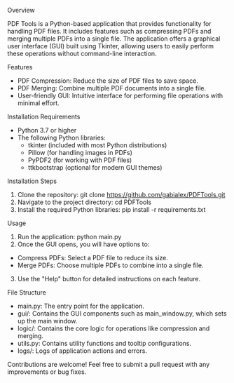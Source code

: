 Overview

PDF Tools is a Python-based application that provides functionality for handling PDF files. It includes features such as compressing PDFs and merging multiple PDFs into a single file. The application offers a graphical user interface (GUI) built using Tkinter, allowing users to easily perform these operations without command-line interaction.

Features
- PDF Compression: Reduce the size of PDF files to save space.
- PDF Merging: Combine multiple PDF documents into a single file.
- User-friendly GUI: Intuitive interface for performing file operations with minimal effort.

Installation
Requirements
- Python 3.7 or higher
- The following Python libraries:
  - tkinter (included with most Python distributions)
  - Pillow (for handling images in PDFs)
  - PyPDF2 (for working with PDF files)
  - ttkbootstrap (optional for modern GUI themes)

Installation Steps
1. Clone the repository:
git clone https://github.com/gabialex/PDFTools.git
2. Navigate to the project directory:
cd PDFTools
3. Install the required Python libraries:
pip install -r requirements.txt

Usage
1. Run the application:
python main.py
2. Once the GUI opens, you will have options to:
- Compress PDFs: Select a PDF file to reduce its size.
- Merge PDFs: Choose multiple PDFs to combine into a single file.
3. Use the "Help" button for detailed instructions on each feature.

File Structure
- main.py: The entry point for the application.
- gui/: Contains the GUI components such as main_window.py, which sets up the main window.
- logic/: Contains the core logic for operations like compression and merging.
- utils.py: Contains utility functions and tooltip configurations.
- logs/: Logs of application actions and errors.
  
Contributions are welcome! Feel free to submit a pull request with any improvements or bug fixes.
